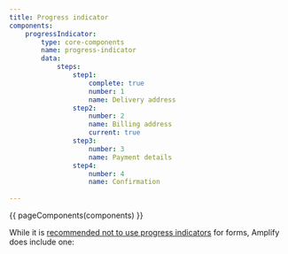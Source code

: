 ```yaml
---
title: Progress indicator
components:
    progressIndicator:
        type: core-components
        name: progress-indicator
        data:
            steps:
                step1:
                    complete: true
                    number: 1
                    name: Delivery address
                step2:
                    number: 2
                    name: Billing address
                    current: true
                step3:
                    number: 3
                    name: Payment details
                step4:
                    number: 4
                    name: Confirmation
                
---
```

{{ pageComponents(components) }}

While it is [recommended not to use progress indicators](https://design-system.service.gov.uk/patterns/question-pages/#using-progress-indicators) for forms, Amplify does include one: